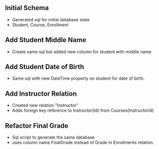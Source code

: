 ## Initial Schema
- Generated sql for initial database state
- Student, Course, Enrollment


## Add Student Middle Name
- Create same sql but added new column for student with middle name

## Add Student Date of Birth
- Same sql with new DateTime property on student for date of birth.

## Add Instructor Relation
- Created new relation "Instructor"
- Adds foreign key reference to Instructor(Id) from Courses(InstructorId)

## Refactor Final Grade
- Sql script to generate the same database
- uses column name FinalGrade instead of Grade in Enrollments relation.


